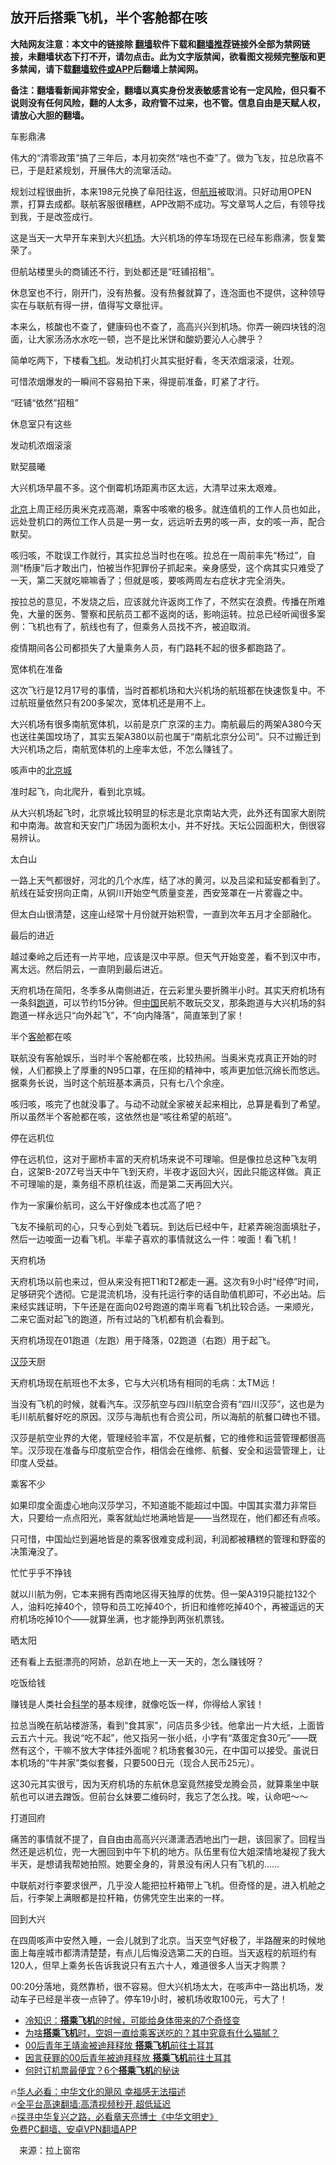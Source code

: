  <!-- 面包屑导航 --> <h2>放开后搭乘飞机，半个客舱都在咳</h2> <p class="notice"><b>大陆网友注意：本文中的链接除 <a href="https://github.com/bannedbook/fanqiang" >翻墙</a>软件下载和<a href="https://github.com/killgcd/justmysocks/blob/master/README.md">翻墙推荐</a>链接外全部为禁网链接，未翻墙状态下打不开，请勿点击。此为文字版禁闻，欲看图文视频完整版和更多禁闻，请下载<a href="https://github.com/bannedbook/fanqiang">翻墙软件或APP</a>后翻墙上禁闻网。</p><p>备注：翻墙看新闻非常安全，翻墙以真实身份发表敏感言论有一定风险，但只看不说则没有任何风险，翻的人太多，政府管不过来，也不管。信息自由是天赋人权，请放心大胆的翻墙。</b></p>  <div class="entry"> <p>车影鼎沸</p> <p>伟大的“清零政策”搞了三年后，本月初突然“啥也不查”了。做为飞友，拉总欣喜不已，于是赶紧规划，开展伟大的流窜活动。</p> <p>规划过程很曲折，本来198元兑换了阜阳往返，但<a href="https://www.bannedbook.org/bnews/tag/%e8%88%aa%e7%8f%ad/" class="st_tag internal_tag" rel="tag" title="标签 航班 下的日志">航班</a>被取消。只好动用OPEN票，打算去成都。联航客服很糟糕，APP改期不成功。写文章骂人之后，有领导找到我，于是改签成行。</p> <p>这是当天一大早开车来到大兴<a href="https://www.bannedbook.org/bnews/tag/%e6%9c%ba%e5%9c%ba/" class="st_tag internal_tag" rel="tag" title="标签 机场 下的日志">机场</a>。大兴机场的停车场现在已经车影鼎沸，恢复繁荣了。</p> <p>但航站楼里头的商铺还不行，到处都还是“旺铺招租”。</p> <p>休息室也不行，刚开门，没有热餐。没有热餐就算了，连泡面也不提供，这种领导实在与联航有得一拼，值得写文章批评。</p> <p>本来么，核酸也不查了，健康码也不查了，高高兴兴到机场。你弄一碗四块钱的泡面，让大家汤汤水水吃一顿，岂不是比米饼和酸奶要沁人心脾乎？</p> <p>简单吃两下，下楼看<a href="https://www.bannedbook.org/bnews/tag/%e9%a3%9e%e6%9c%ba/" class="st_tag internal_tag" rel="tag" title="标签 飞机 下的日志">飞机</a>。发动机打火其实挺好看，冬天浓烟滚滚，壮观。</p> <p>可惜浓烟爆发的一瞬间不容易拍下来，得提前准备，盯紧了才行。</p> <p>“旺铺“依然”招租”</p> <p>休息室只有这些</p> <p>发动机浓烟滚滚</p> <p>默契晨曦</p> <p>大兴机场早晨不多。这个倒霉机场距离市区太远，大清早过来太艰难。</p> <p><a href="https://www.bannedbook.org/bnews/tag/%e5%8c%97%e4%ba%ac/" class="st_tag internal_tag" rel="tag" title="标签 北京 下的日志">北京</a>上周正经历奥米克戎高潮，乘客中咳嗽的极多。就连值机的工作人员也如此，远处登机口的两位工作人员是一男一女，远远听去男的咳一声，女的咳一声，配合默契。</p>  <p>咳归咳，不耽误工作就行，其实拉总当时也在咳。拉总在一周前率先“杨过”，自测“杨康”后才敢出门，怕被当作犯罪份子抓起来。亲身感受，这个病其实只难受了一天，第二天就吃嘛嘛香了；但就是咳，要咳两周左右症状才完全消失。</p> <p>按拉总的意见，不发烧之后，应该就允许返岗工作了，不然实在浪费。传播在所难免，大量的医务、警察和民航员工都不返岗的话，影响运转。拉总已经听闻很多案例：飞机也有了，航线也有了，但乘务人员找不齐，被迫取消。</p> <p>疫情期间各公司都损失了大量乘务人员，有门路耗不起的很多都跑路了。</p> <p>宽体机在准备</p> <p>这次飞行是12月17号的事情，当时首都机场和大兴机场的航班都在快速恢复中。不过航班量依然只有200多架次，宽体机还是用不上。</p> <p>大兴机场有很多南航宽体机，以前是京广京深的主力。南航最后的两架A380今天也送往美国坟场了，其实五架A380以前也属于“南航北京分公司”。只不过搬迁到大兴机场之后，南航宽体机的上座率太低，不怎么赚钱了。</p> <p>咳声中的<a href="https://www.bannedbook.org/bnews/tag/%E5%8C%97%E4%BA%AC%E5%9F%8E/" class="st_tag internal_tag" rel="tag" title="标签 北京城 下的日志">北京城</a></p> <p>准时起飞，向北爬升，看到北京城。</p> <p>从大兴机场起飞时，北京城比较明显的标志是北京南站大壳，此外还有国家大剧院和中南海。故宫和天安门广场因为面积太小，并不好找。天坛公园面积大，倒很容易辨认。</p> <p>太白山</p> <p>一路上天气都很好，河北的几个水库，结了冰的黄河，以及吕梁和延安都看到了。航线在延安拐向正南，从铜川开始空气质量变差，西安笼罩在一片雾霾之中。</p> <p>但太白山很清楚，这座山经常十月份就开始积雪，一直到次年五月才全部融化。</p> <p>最后的进近</p> <p>越过秦岭之后还有一片平地，应该是汉中平原。但天气开始变差，看不到汉中市，离太远。然后阴云，一直阴到最后进近。</p> <p>天府机场在简阳，冬季多从南侧进近，在云彩里头要折腾半小时。其实天府机场有一条斜<a href="https://www.bannedbook.org/bnews/tag/%e8%b7%91%e9%81%93/" class="st_tag internal_tag" rel="tag" title="标签 跑道 下的日志">跑道</a>，可以节约15分钟。但<span class='wp_keywordlink_affiliate'><a href="https://www.bannedbook.org/" title="中国" target="_blank">中国</a></span>民航不敢玩交叉，那条跑道与大兴机场的斜跑道一样永远只“向外起飞”，不“向内降落”，简直笨到了家！</p>  <p>半个<a href="https://www.bannedbook.org/bnews/tag/%E5%AE%A2%E8%88%B1/" class="st_tag internal_tag" rel="tag" title="标签 客舱 下的日志">客舱</a>都在咳</p> <p>联航没有客舱娱乐，当时半个客舱都在咳，比较热闹。当奥米克戎真正开始的时候，人们都换上了厚重的N95口罩，在压抑的精神中，咳声更加低沉绵长而悠远。据乘务长说，当时这个航班基本满员，只有七八个余座。</p> <p>咳归咳，咳完了也就没事了。与动不动就全家被关起来相比，总算是看到了希望。所以虽然半个客舱都在咳，这依然也是“咳往希望的航班”。</p> <p>停在远机位</p> <p>停在远机位，这对于廊桥丰富的天府机场来说不可理喻。但是像拉总这种飞友明白，这架B-207Z号当天中午飞到天府，半夜才返回大兴，因此只能这样做。真正不可理喻的是，乘务组不原机往返，而是第二天再回大兴。</p> <p>作为一家廉价航司，这么干好像成本也忒高了吧？</p> <p>飞友不操航司的心，只专心到处飞着玩。到达后已经中午，赶紧弄碗泡面填肚子，然后一边唆面一边看飞机。半辈子喜欢的事情就这么一件：唆面！看飞机！</p> <p>天府机场</p> <p>天府机场以前也来过，但从来没有把T1和T2都走一遍。这次有9小时“经停”时间，足够研究个透彻。它是混流机场，没有托运行李的话自助值机即可，不必出站。后来经实践证明，下午还是在面向02号跑道的南半弯看飞机比较合适。一来顺光，二来它面对起飞的跑道，所有过站的飞机都有机会看到。</p> <p>天府机场现在01跑道（左跑）用于降落，02跑道（右跑）用于起飞。</p> <p><a href="https://www.bannedbook.org/bnews/tag/%E6%B1%89%E8%8E%8E/" class="st_tag internal_tag" rel="tag" title="标签 汉莎 下的日志">汉莎</a>天厨</p> <p>天府机场现在航班也不太多，它与大兴机场有相同的毛病：太TM远！</p> <p>当没有飞机的时候，就看汽车。汉莎航空与四川航空合资有“四川汉莎”，这也是为毛川航航餐好吃的原因。汉莎与海航也有合资公司，所以海航的航餐口碑也不错。</p> <p>汉莎是航空业界的大佬，管理经验丰富，不仅是航餐，它的维修和运营管理都很高竿。汉莎现在准备与印度航空合作，相信会在维修、航餐、安全和运营管理上，让印度人受益。</p> <p>乘客不少</p>  <p>如果印度全面虚心地向汉莎学习，不知道能不能超过中国。中国其实潜力非常巨大，只要给一点点阳光，乘客就灿烂地满地皆是——当然现在，他们都还有点咳。</p> <p>只可惜，中国灿烂到遍地皆是的乘客很难变成利润，利润都被糟糕的管理和野蛮的决策淹没了。</p> <p>忙忙乎乎不挣钱</p> <p>就以川航为例，它本来拥有西南地区得天独厚的优势。但一架A319只能拉132个人，油料吃掉40个，领导和员工吃掉40个，折旧和维修吃掉40个，再被遥远的天府机场吃掉10个——就算坐满，也才能挣到两张机票钱。</p> <p>晒太阳</p> <p>还有看上去挺漂亮的阿娇，总趴在地上一天一天的，怎么赚钱呀？</p> <p>吃饭给钱</p> <p>赚钱是人类社会<span class='wp_keywordlink'><a href="https://www.bannedbook.org/forum11/topic309.html" title="禁片：“科学”的棍子" target="_blank">科学</a></span>的基本规律，就像吃饭一样，你得给人家钱！</p> <p>拉总当晚在航站楼游荡，看到“食其家”，问店员多少钱。他拿出一片大纸，上面皆云五六十元。我说“吃不起”，他又指另一张小纸，小字有“蒸蛋定食30元”——既然有这个，干嘛不放大字体挂外面呢？机场套餐30元，在中国可以接受。虽说日本机场的“牛丼家”类似套餐，只要500日元（现合人民币25元）。</p> <p>这30元其实很亏，因为天府机场的东航休息室竟然接受龙腾会员，就算乘坐中联航也可以进去蹭饭。但前台幺妹要二维码时，我忘了怎么找。唉，认命吧～～</p> <p>打道回府</p> <p>痛苦的事情就不提了，自自由由高高兴兴潇潇洒洒地出门一趟，该回家了。回程当然还是远机位，兜一大圈回到中午下机的地方。队伍里有位大姐深情地凝视了我大半天，是想请我帮她拍照。她要全身的，背景没有闲人只有飞机的……</p> <p>中联航对行李要求很严，几乎没人能把拉杆箱带上飞机。但奇怪的是，进入机舱之后，行李架上满眼都是拉杆箱，仿佛凭空生出来的一样。</p> <p>回到大兴</p> <p>在四周咳声中安然入睡，一会儿就到了北京。当天空气好极了，半路醒来的时候地面上每座城市都清清楚楚，有点儿后悔没选第二天的白班。当天返程的航班约有120人，但早上乘务长告诉我说只有五六十人，难道很多人当天才购票？</p>  <p>00:20分落地，竟然靠桥，很不容易。但大兴机场太大，在咳声中一路出机场，发动车子已经是半夜一点钟了。停车19小时，被机场收取100元，亏大了！</p> <!--<div id="taboola-mid-1"></div>--><ul class='op-related-articles' title='相关阅读'> <li><a href='https://www.bannedbook.org/bnews/funmedia/20220108/1676598.html' target='_blank'>冷知识：<b>搭乘飞机</b>的时候，可能给身体带来的7个奇怪变</a></li> <li><a href='https://www.bannedbook.org/bnews/funmedia/20210817/1607789.html' target='_blank'>为啥<b>搭乘飞机</b>时，空姐一直给乘客送吃的？其中究竟有什么猫腻？</a></li> <li><a href='https://www.bannedbook.org/bnews/comments/20210528/1555184.html' target='_blank'>00后青年王靖渝被迪拜释放 <b>搭乘飞机</b>前往土耳其</a></li> <li><a href='https://www.bannedbook.org/bnews/headline/20210528/1555134.html' target='_blank'>因言获罪的00后青年被迪拜释放 <b>搭乘飞机</b>前往土耳其</a></li> <li><a href='https://www.bannedbook.org/bnews/topimagenews/20171011/840286.html' target='_blank'>何时订机票最便宜？6个<b>搭乘飞机</b>的秘诀</a></li> </ul> <p class="texttj"> 🔥<a href="https://www.bannedbook.org/bnews/comments/20220220/1694796.html" target="_blank">华人必看：中华文化的飓风 幸福感无法描述</a><br/> 🔥<a href="https://github.com/bannedbook/fanqiang/wiki/V2ray%E6%9C%BA%E5%9C%BA" target="_blank">全平台高速翻墙:高清视频秒开,超低延迟</a><br/> 🔥<a href="https://www.bannedbook.org/bnews/comments/20220808/1768773.html" target="_blank">探寻中华复兴之路，必看章天亮博士《中华文明史》</a><br/> <a href="https://github.com/bannedbook/fanqiang/wiki/%E7%A6%81%E9%97%BB%E7%BD%91%E5%AE%89%E5%8D%93%E7%BF%BB%E5%A2%99%E6%96%B0%E9%97%BBAPP" target="_blank">免费PC翻墙、安卓VPN翻墙APP</a><br/> </p><p class="src-info">　来源：拉上窗帘 </p><a name='sharetosocial'></a> <div style="margin-bottom:5px;padding-bottom:5px;clear:both"> <div id="archive-pix-1" class="banner-ads"> <!-- AuctionX Display platform tag START --> <div id="27602x728x90x621x_ADSLOT1" clicktrack="%%CLICK_URL_ESC%%"></div>  <!-- AuctionX Display platform tag END --> </div> <div id="archive-pix-2" class="banner-ads"> <!-- AuctionX Display platform tag START --> <div id="27556x300x250x621x_ADSLOT1" clicktrack="%%CLICK_URL_ESC%%" style="margin:0 auto;text-align:center"></div>  <!-- AuctionX Display platform tag END --> </div> </div>  <div id="archive-pix-1" class="banner-ads"> <!-- AuctionX Display platform tag START --> <div id="27603x728x90x621x_ADSLOT1" clicktrack="%%CLICK_URL_ESC%%"></div>  <!-- AuctionX Display platform tag END --> </div> </div><!--END ENTRY--> 